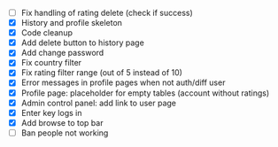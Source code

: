 * [ ] Fix handling of rating delete (check if success)
* [x] History and profile skeleton
* [x] Code cleanup
* [x] Add delete button to history page
* [x] Add change password
* [x] Fix country filter
* [x] Fix rating filter range (out of 5 instead of 10)
* [x] Error messages in profile pages when not auth/diff user
* [x] Profile page: placeholder for empty tables (account without ratings)
* [x] Admin control panel: add link to user page
* [x] Enter key logs in
* [x] Add browse to top bar
* [ ] Ban people not working